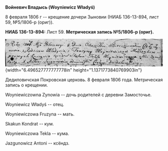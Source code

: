 **Войневич Владысь (Woyniewicz Władyś)**

8 февраля 1806 г -- крещение дочери Зыновии (НИАБ 136-13-894, лист 59,
№5/1806-р (ориг)).

**НИАБ 136-13-894:** Лист 59. **Метрическая запись №5/1806-р (ориг).**

![](./media/6f6ab12e67eb671be76be62219e7405d37959aa0.png){width="6.496527777777778in"
height="1.1371773840769903in"}

Дедиловичская Покровская церковь. 8 февраля 1806 года. Метрическая
запись о крещении.

Woyniewiczowna Zynowia -- дочь родителей с деревни Замосточье.

Woyniewicz Władyś -- отец.

Woyniewiczowa Fruzyna -- мать.

Skakun Kondrat -- кум.

Woyniewiczowa Tekla -- кума.

Jazgunowicz Antoni -- ксёндз.
